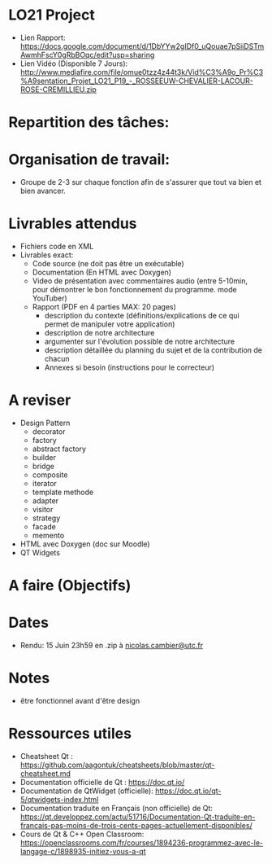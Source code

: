 # LO21 Project

- Lien Rapport: https://docs.google.com/document/d/1DbYYw2gIDf0_uQouae7pSiiDSTmAwmhFscY0gRbBOqc/edit?usp=sharing
- Lien Vidéo (Disponible 7 Jours): http://www.mediafire.com/file/omue0tzz4z44t3k/Vid%C3%A9o_Pr%C3%A9sentation_Projet_LO21_P19_-_ROSSEEUW-CHEVALIER-LACOUR-ROSE-CREMILLIEU.zip

# Repartition des tâches:

# Organisation de travail:
- Groupe de 2-3 sur chaque fonction afin de s'assurer que tout va bien et bien avancer.

# Livrables attendus
- Fichiers code en XML
- Livrables exact:
    - Code source (ne doit pas être un exécutable)
    - Documentation (En HTML avec Doxygen)
    - Video de présentation avec commentaires audio (entre 5-10min, pour démontrer le bon fonctionnement du programme. mode YouTuber)
    - Rapport (PDF en 4 parties MAX: 20 pages)
        - description du contexte (définitions/explications de ce qui permet de manipuler votre application)
        - description de notre architecture
        - argumenter sur l'évolution possible de notre architecture
        - description détaillée du planning du sujet et de la contribution de chacun
        - Annexes si besoin (instructions pour le correcteur)

# A reviser
- Design Pattern
    - decorator
    - factory
    - abstract factory
    - builder
    - bridge
    - composite
    - iterator
    - template methode
    - adapter
    - visitor
    - strategy
    - facade
    - memento
- HTML avec Doxygen (doc sur Moodle)
- QT Widgets

# A faire (Objectifs)

# Dates
- Rendu: 15 Juin 23h59 en .zip à nicolas.cambier@utc.fr

# Notes
- être fonctionnel avant d'être design

# Ressources utiles
- Cheatsheet Qt : https://github.com/aagontuk/cheatsheets/blob/master/qt-cheatsheet.md
- Documentation officielle de Qt : https://doc.qt.io/
- Documentation de QtWidget (officielle): https://doc.qt.io/qt-5/qtwidgets-index.html
- Documentation traduite en Français (non officielle) de Qt: https://qt.developpez.com/actu/51716/Documentation-Qt-traduite-en-francais-pas-moins-de-trois-cents-pages-actuellement-disponibles/
- Cours de Qt & C++ Open Classroom: https://openclassrooms.com/fr/courses/1894236-programmez-avec-le-langage-c/1898935-initiez-vous-a-qt
 